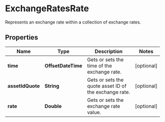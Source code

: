 

# ExchangeRatesRate

Represents an exchange rate within a collection of exchange rates.

## Properties

Name | Type | Description | Notes
------------ | ------------- | ------------- | -------------
**time** | **OffsetDateTime** | Gets or sets the time of the exchange rate. |  [optional]
**assetIdQuote** | **String** | Gets or sets the quote asset ID of the exchange rate. |  [optional]
**rate** | **Double** | Gets or sets the exchange rate value. |  [optional]



